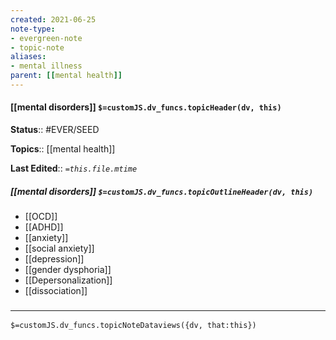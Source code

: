 ```yaml
---
created: 2021-06-25
note-type: 
- evergreen-note
- topic-note
aliases:
- mental illness
parent: [[mental health]]
---
```

 
#### [[mental disorders]] `$=customJS.dv_funcs.topicHeader(dv, this)`

**Status**:: #EVER/SEED

**Topics**::  [[mental health]]

**Last Edited**:: *`=this.file.mtime`*

##### [[mental disorders]] `$=customJS.dv_funcs.topicOutlineHeader(dv, this)`
- [[OCD]]
- [[ADHD]]
- [[anxiety]]
- [[social anxiety]]
- [[depression]]
- [[gender dysphoria]]
- [[Depersonalization]]
- [[dissociation]]

### <hr class="dataviews"/>

`$=customJS.dv_funcs.topicNoteDataviews({dv, that:this})`